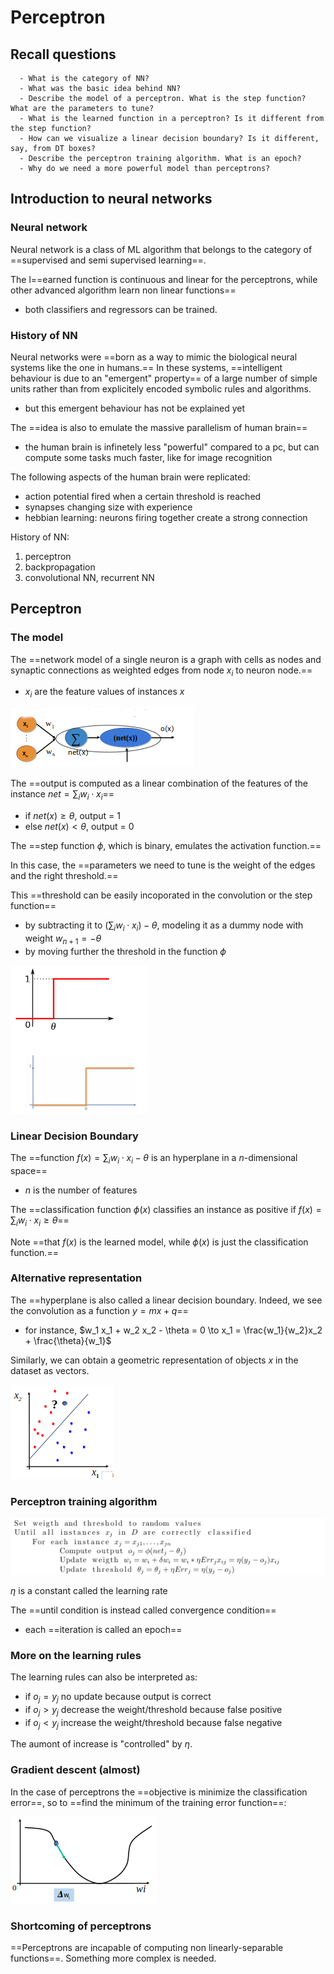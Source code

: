 # Perceptron

## Recall questions
      - What is the category of NN?
      - What was the basic idea behind NN?
      - Describe the model of a perceptron. What is the step function? What are the parameters to tune?
      - What is the learned function in a perceptron? Is it different from the step function? 
      - How can we visualize a linear decision boundary? Is it different, say, from DT boxes?
      - Describe the perceptron training algorithm. What is an epoch?
      - Why do we need a more powerful model than perceptrons?

## Introduction to neural networks

### Neural network

Neural network is a class of ML algorithm that belongs to the category of ==supervised and semi supervised learning==.

The l==earned function is continuous and linear for the perceptrons, while other advanced algorithm learn non linear functions==
- both classifiers and regressors can be trained.

### History of NN

Neural networks were ==born as a way to mimic the biological neural systems like the one in humans.==
In these systems, ==intelligent behaviour is due to an "emergent" property== of a large number of simple units rather than from explicitely encoded symbolic rules and algorithms. 
- but this emergent behaviour has not be explained yet

The ==idea is also to emulate the massive parallelism of human brain==
- the human brain is infinetely less "powerful" compared to a pc, but can compute some tasks much faster, like for image recognition

The following aspects of the human brain were replicated:
- action potential fired when a certain threshold is reached
- synapses changing size with experience
- hebbian learning: neurons firing together create a strong connection

History of NN:
1. perceptron
2. backpropagation
3. convolutional NN, recurrent NN

## Perceptron

### The model

The ==network model of a single neuron is a graph with cells as nodes and synaptic connections as weighted edges from node $x_i$ to neuron node.==
- $x_i$ are the feature values of instances $x$

![](../../../static/ML/perceptron.png)

The ==output is computed as a linear combination of the features of the instance $net = \sum_i w_i \cdot x_i$==
- if $net(x) \geq \theta$, output = 1
- else $net(x) < \theta$, output = 0

The ==step function $\phi$, which is binary, emulates the activation function.==

In this case, the ==parameters we need to tune is the weight of the edges and the right threshold.==

This ==threshold can be easily incoporated in the convolution or the step function==
- by subtracting it to $(\sum_i w_i \cdot x_i) - \theta$, modeling it as a dummy node with weight $w_{n+1} = - \theta$
- by moving further the threshold in the function $\phi$

![](../../../static/ML/thetaf.png)

### Linear Decision Boundary

The ==function $f(x) = \sum_i w_i \cdot x_i - \theta$  is an hyperplane in a $n$-dimensional space==
- $n$ is the number of features

The ==classification function $\phi(x)$ classifies an instance as positive if $f(x) = \sum_i w_i \cdot x_i \geq \theta$==

Note ==that $f(x)$ is the learned model, while $\phi(x)$ is just the classification function.==

### Alternative representation

The ==hyperplane is also called a linear decision boundary. Indeed, we see the convolution as a function $y = mx + q$==
- for instance, $w_1 x_1 + w_2 x_2 - \theta = 0 \to x_1 = \frac{w_1}{w_2}x_2 + \frac{\theta}{w_1}$

Similarly, we can obtain a geometric representation of objects $x$ in the dataset as vectors.

![](../../../static/ML/lineardec.png)

### Perceptron training algorithm

![](../../../static/ML/algoperc.png)

$\eta$ is a constant called the learning rate 

The ==until condition is instead called convergence condition==
- each ==iteration is called an epoch==

### More on the learning rules

The learning rules can also be interpreted as:
- if $o_j = y_j$ no update because output is correct
- if $o_j > y_j$ decrease the weight/threshold because false positive
- if $o_j < y_j$ increase the weight/threshold because false negative

The aumont of increase is "controlled" by $\eta$.

### Gradient descent (almost)

In the case of perceptrons the ==objective is minimize the classification error==, so to ==find the minimum of the training error function==:

![](../../../static/ML/trainingerr1.png)

### Shortcoming of perceptrons

==Perceptrons are incapable of computing non linearly-separable functions==. Something more complex is needed.